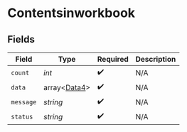 # Contentsinworkbook


## Fields

| Field                                        | Type                                         | Required                                     | Description                                  |
| -------------------------------------------- | -------------------------------------------- | -------------------------------------------- | -------------------------------------------- |
| `count`                                      | *int*                                        | :heavy_check_mark:                           | N/A                                          |
| `data`                                       | array<[Data4](../../models/shared/Data4.md)> | :heavy_check_mark:                           | N/A                                          |
| `message`                                    | *string*                                     | :heavy_check_mark:                           | N/A                                          |
| `status`                                     | *string*                                     | :heavy_check_mark:                           | N/A                                          |